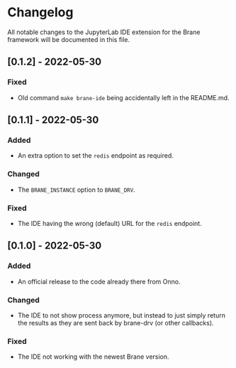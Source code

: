 # Changelog

All notable changes to the JupyterLab IDE extension for the Brane framework will be documented in this file.


## [0.1.2] - 2022-05-30
### Fixed
- Old command `make brane-ide` being accidentally left in the README.md.

## [0.1.1] - 2022-05-30
### Added
- An extra option to set the `redis` endpoint as required.

### Changed
- The `BRANE_INSTANCE` option to `BRANE_DRV`.

### Fixed
- The IDE having the wrong (default) URL for the `redis` endpoint.

## [0.1.0] - 2022-05-30
### Added
- An official release to the code already there from Onno.

### Changed
- The IDE to not show process anymore, but instead to just simply return the results as they are sent back by brane-drv (or other callbacks).

### Fixed
- The IDE not working with the newest Brane version.
